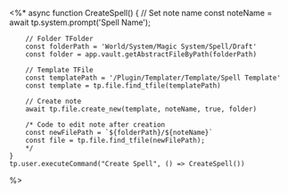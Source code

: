 <%*
	async function CreateSpell() {
		// Set note name
		const noteName = await tp.system.prompt('Spell Name');
		
		// Folder TFolder
		const folderPath = 'World/System/Magic System/Spell/Draft'
		const folder = app.vault.getAbstractFileByPath(folderPath)
		
		// Template TFile
		const templatePath = '/Plugin/Templater/Template/Spell Template'
		const template = tp.file.find_tfile(templatePath)
		
		// Create note
		await tp.file.create_new(template, noteName, true, folder)
		
		/* Code to edit note after creation
		const newFilePath = `${folderPath}/${noteName}`
		const file = tp.file.find_tfile(newFilePath);
		*/
	}
	tp.user.executeCommand("Create Spell", () => CreateSpell())
%>



